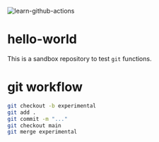 ![learn-github-actions](https://github.com/canovasjm/hello-world/workflows/learn-github-actions/badge.svg)

# hello-world
This is a sandbox repository to test `git` functions.

# git workflow  

```bash
git checkout -b experimental 
git add .
git commit -m "..."
git checkout main
git merge experimental
```

